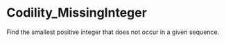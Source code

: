 # Codility_MissingInteger
Find the smallest positive integer that does not occur in a given sequence.
